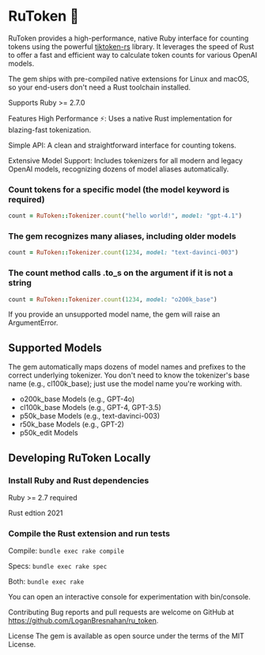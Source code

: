 # RuToken 🦕
RuToken provides a high-performance, native Ruby interface for counting tokens using the powerful [tiktoken-rs](https://github.com/zurawiki/tiktoken-rs) library. It leverages the speed of Rust to offer a fast and efficient way to calculate token counts for various OpenAI models.

The gem ships with pre-compiled native extensions for Linux and macOS, so your end-users don't need a Rust toolchain installed.

Supports Ruby >= 2.7.0

Features
High Performance ⚡️: Uses a native Rust implementation for blazing-fast tokenization.

Simple API: A clean and straightforward interface for counting tokens.

Extensive Model Support: Includes tokenizers for all modern and legacy OpenAI models, recognizing dozens of model aliases automatically.

### Count tokens for a specific model (the model keyword is required)
```Ruby
count = RuToken::Tokenizer.count("hello world!", model: "gpt-4.1")
```

### The gem recognizes many aliases, including older models
```Ruby
count = RuToken::Tokenizer.count(1234, model: "text-davinci-003")
```

### The count method calls .to_s on the argument if it is not a string
```Ruby
count = RuToken::Tokenizer.count(1234, model: "o200k_base")
```

If you provide an unsupported model name, the gem will raise an ArgumentError.

## Supported Models
The gem automatically maps dozens of model names and prefixes to the correct underlying tokenizer. You don't need to know the tokenizer's base name (e.g., cl100k_base); just use the model name you're working with.

- o200k_base Models (e.g., GPT-4o)
- cl100k_base Models (e.g., GPT-4, GPT-3.5)
- p50k_base Models (e.g., text-davinci-003)
- r50k_base Models (e.g., GPT-2)
- p50k_edit Models

## Developing RuToken Locally

### Install Ruby and Rust dependencies
Ruby >= 2.7 required

Rust edtion 2021

### Compile the Rust extension and run tests
Compile:
`bundle exec rake compile`

Specs:
`bundle exec rake spec`

Both:
`bundle exec rake`

You can open an interactive console for experimentation with bin/console.

Contributing
Bug reports and pull requests are welcome on GitHub at https://github.com/LoganBresnahan/ru_token.

License
The gem is available as open source under the terms of the MIT License.
